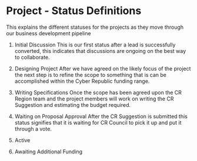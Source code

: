 
# Project - Status Definitions

This explains the different statuses for the projects as they move through our business development pipeline

1. Initial Discussion
This is our first status after a lead is successfully converted, this indicates that discussions are ongoing on the best
way to collaborate.

2. Designing Project
After we have agreed on the likely focus of the project the next step is to refine the scope to something that is 
can be accomplished within the Cyber Republic funding range.     

3. Writing Specifications
Once the scope has been agreed upon the CR Region team and the project members will work on writing the CR Suggestion and
estimating the budget required.

4. Waiting on Proposal Approval
After the CR Suggestion is submitted this status signifies that it is waiting for CR Council to pick it up and put it
through a vote.

5. Active

6. Awaiting Additional Funding 
